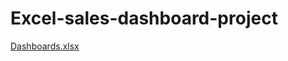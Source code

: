 # Excel-sales-dashboard-project
[Dashboards.xlsx](https://github.com/user-attachments/files/21551678/Dashboards.xlsx)
